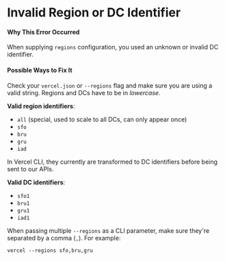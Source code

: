 # Invalid Region or DC Identifier

#### Why This Error Occurred

When supplying `regions` configuration, you
used an unknown or invalid DC identifier.

#### Possible Ways to Fix It

Check your `vercel.json` or `--regions` flag and
make sure you are using a valid string. Regions
and DCs have to be in _lowercase_.

**Valid region identifiers**:

- `all` (special, used to scale to all DCs, can only appear once)
- `sfo`
- `bru`
- `gru`
- `iad`

In Vercel CLI, they currently are transformed to
DC identifiers before being sent to our APIs.

**Valid DC identifiers**:

- `sfo1`
- `bru1`
- `gru1`
- `iad1`

When passing multiple `--regions` as a CLI parameter,
make sure they're separated by a comma (`,`). For example:

```console
vercel --regions sfo,bru,gru
```
